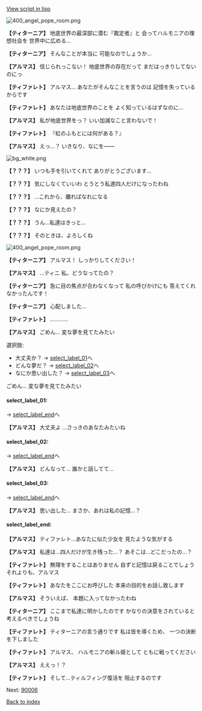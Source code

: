 [View script in lisp](../scripts/100502010.txt)

![400_angel_pope_room.png](../images/backgrounds/400_angel_pope_room.png)

**【ティターニア】**
地底世界の最深部に潜む『裁定者』と
会ってハルモニアの理想社会を
世界中に広める…

**【ティターニア】**
そんなことが本当に
可能なのでしょうか…

**【アルマス】**
信じられっこない！
地底世界の存在だって
まだはっきりしてないのにっ

**【ティファレト】**
アルマス…
あなたがそんなことを言うのは
記憶を失っているからです

**【ティファレト】**
あなたは地底世界のことを
よく知っているはずなのに…

**【アルマス】**
私が地底世界をっ？
いい加減なこと言わないで！

**【ティファレト】**
『虹のふもとには何がある？』

**【アルマス】**
えっ…？
いきなり、なにを――

![bg_white.png](../images/backgrounds/bg_white.png)

**【？？？】**
いつも手を引いてくれて
ありがとうございます…

**【？？？】**
気にしなくていいわ
とうとう私達四人だけになったわね

**【？？？】**
…これから、離ればなれになる

**【？？？】**
なにか見えたの？

**【？？？】**
うん…私達はきっと…

**【？？？】**
そのときは、よろしくね

![400_angel_pope_room.png](../images/backgrounds/400_angel_pope_room.png)

**【ティターニア】**
アルマス！
しっかりしてください！

**【アルマス】**
…ティニ
私、どうなってたの？

**【ティターニア】**
急に目の焦点が合わなくなって
私の呼びかけにも
答えてくれなかったんです！

**【ティターニア】**
心配しました…

**【ティファレト】**
…………

**【アルマス】**
ごめん…
変な夢を見てたみたい

選択肢:
- 大丈夫か？ → [select_label_01](#select_label_01)へ
- どんな夢だ？ → [select_label_02](#select_label_02)へ
- なにか思い出した？ → [select_label_03](#select_label_03)へ

ごめん…
変な夢を見てたみたい

#### select_label_01:
 → [select_label_end](#select_label_end)へ

**【アルマス】**
大丈夫よ
…さっきのあなたみたいね

#### select_label_02:
 → [select_label_end](#select_label_end)へ

**【アルマス】**
どんなって…
誰かと話してて…

#### select_label_03:
 → [select_label_end](#select_label_end)へ

**【アルマス】**
思い出した…
まさか、あれは私の記憶…？

#### select_label_end:

**【アルマス】**
ティファレト…あなたに似た少女を
見たような気がする

**【アルマス】**
私達は…四人だけが生き残った…？
あそこは…どこだったの…？

**【ティファレト】**
無理をすることはありません
自ずと記憶は戻ることでしょう
それよりも、アルマス

**【ティファレト】**
あなたをここにお呼びした
本来の目的をお話し致します

**【アルマス】**
そういえば、
本題に入ってなかったわね

**【ティターニア】**
ここまで私達に明かしたのです
かなりの決意をされていると
考えるべきでしょうね

**【ティファレト】**
ティターニアの言う通りです
私は皆を導くため、
一つの決断を下しました

**【ティファレト】**
アルマス、
ハルモニアの斬ル姫として
ともに戦ってください

**【アルマス】**
ええっ！？

**【ティファレト】**
そして…ティルフィング復活を
阻止するのです

Next: [90006](90006.md)

[Back to index](index.md)
